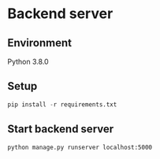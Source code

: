 # Backend server

## Environment

Python 3.8.0

## Setup

```python
pip install -r requirements.txt
```

## Start backend server

```
python manage.py runserver localhost:5000
```

